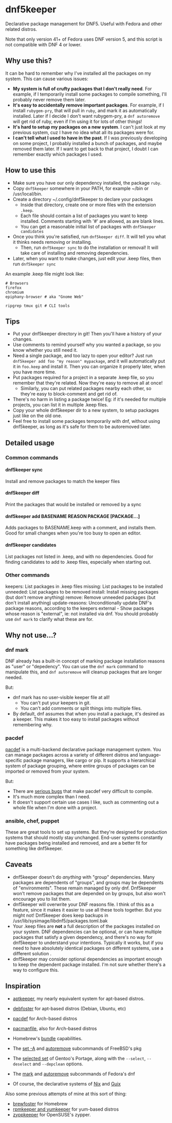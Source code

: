 # dnf5keeper

Declarative package management for DNF5. Useful with Fedora and other related distros.

Note that only version 41+ of Fedora uses DNF version 5, and this script is not compatible with DNF 4 or lower.

## Why use this?

It can be hard to remember why I've installed all the packages on my system. This can cause various issues:

* __My system is full of crufty packages that I don't really need__. For example, if I temporarily install some packages to compile something, I'll probably never remove them later.
* __It's easy to accidentally remove important packages__. For example, if I install `rubygem-pry`, that will pull in `ruby`, and mark it as automatically installed. Later if I decide I don't want rubygem-pry, a `dnf autoremove` will get rid of ruby, even if I'm using it for lots of other things!
* __It's hard to setup my packages on a new system__. I can't just look at my previous system, cuz I have no idea what all its packages were for.
* __I can't tell what I used to have in the past__. If I was previously developing on some project, I probably installed a bunch of packages, and maybe removed them later. If I want to get back to that project, I doubt I can remember exactly which packages I used.

## How to use this

* Make sure you have our only dependency installed, the package `ruby`.
* Copy `dnf5keeper` somewhere in your PATH, for example ~/bin or /usr/local/bin.
* Create a directory ~/.config/dnf5keeper to declare your packages
  * Inside that directory, create one or more files with the extension `.keep`.
  * Each file should contain a list of packages you want to keep installed. Comments starting with '#' are allowed, as are blank lines.
  * You can get a reasonable initial list of packages with `dnf5keeper candidates`
* Once you think you're satisfied, run `dnf5keeper diff`. It will tell you what it thinks needs removing or installing.
  * Then, run `dnf5keeper sync` to do the installation or removal! It will take care of installing and removing dependencies.
* Later, when you want to make changes, just edit your .keep files, then run `dnf5keeper sync`

An example .keep file might look like:
```
# Browsers
firefox
chromium
epiphany-browser # aka "Gnome Web"

ripgrep tmux git # CLI tools
```

## Tips

* Put your dnf5keeper directory in git! Then you'll have a history of your changes.
* Use comments to remind yourself why you wanted a package, so you know whether you still need it.
* Need a single package, and too lazy to open your editor? Just run `dnf5keeper add foo "my reason" mypackage`, and it will automatically put it in `foo.keep` and install it. Then you can organize it properly later, when you have more time.
* Put packages required for a project in a separate .keep file, so you remember that they're related. Now they're easy to remove all at once!
   * Similarly, you can put related packages nearby each other, so they're easy to block-comment and get rid of.
* There's no harm in listing a package twice! Eg: if it's needed for multiple projects, you can list it in multiple .keep files.
* Copy your whole dnf5keeper dir to a new system, to setup packages just like on the old one.
* Feel free to install some packages temporarily with dnf, without using dnf5keeper, as long as it's safe for them to be autoremoved later.

## Detailed usage

### Common commands

#### dnf5keeper sync

Install and remove packages to match the keeper files

#### dnf5keeper diff

Print the packages that would be installed or removed by a sync

#### dnf5keeper add BASENAME REASON PACKAGE [PACKAGE...]

Adds packages to BASENAME.keep with a comment, and installs them. Good for small changes when you're too busy to open an editor.

#### dnf5keeper candidates

List packages not listed in .keep, and with no dependencies. Good for finding candidates to add to .keep files, especially when starting out.

### Other commands

keepers: List packages in .keep files
missing: List packages to be installed
unneeded: List packages to be removed
install: Install missing packages (but don't remove anything)
remove: Remove unneeded packages (but don't install anything)
update-reasons: Unconditionally update DNF's package reasons, according to the keepers
external - Show packages whose reason is "external", ie: not installed via dnf. You should probably use `dnf mark` to clarify what these are for.

## Why not use...?

### dnf mark

DNF already has a built-in concept of marking package installation reasons as "user" or "depedency". You can use the `dnf mark` command to manipulate this, and `dnf autoremove` will cleanup packages that are longer needed.

But:
* dnf mark has no user-visible keeper file at all!
  * You can't put your keepers in git.
  * You can't add comments or split things into multiple files.
* By default, dnf assumes that when you install a package, it's desired as a keeper. This makes it too easy to install packages without remembering why.

### pacdef

[pacdef](https://github.com/steven-omaha/pacdef) is a multi-backend declarative package management system. You can manage packages across a variety of different distros and language-specific package managers, like cargo or pip. It supports a hierarchical system of package grouping, where entire groups of packages can be imported or removed from your system.

But:
* There are [serious bugs](https://github.com/steven-omaha/pacdef/issues/90) that make pacdef very difficult to compile.
* It's much more complex than I need.
* It doesn't support certain use cases I like, such as commenting out a whole file when I'm done with a project.

### ansible, chef, puppet

These are great tools to set up systems. But they're designed for production systems that should mostly stay unchanged. End-user systems constantly have packages being installed and removed, and are a better fit for something like dnf5keeper.

## Caveats

* dnf5keeper doesn't do _anything_ with "group" dependencies. Many packages are dependents of "groups", and groups may be dependents of "environments". These remain managed by only dnf. Dnf5keeper won't remove packages that are depended on by groups, but also won't encourage you to list them.
* dnf5keeper will overwrite your DNF reasons file. I think of this as a feature, since it makes it easier to use all these tools together. But you might not! Dnf5keeper does keep backups in /usr/lib/sysimage/libdnf5/packages.toml.bak
* Your .keep files are __not__ a full description of the packages installed on your system. DNF dependencies can be optional, or can have multiple packages that satisfy a given dependency, and there's no way for dnf5keeper to understand your intentions. Typically it works, but if you need to have absolutely identical packages on different systems, use a different solution .
* dnf5keeper may consider optional dependencies as important enough to keep the dependent package installed. I'm not sure whether there's a way to configure this.

## Inspiration

* [aptkeeper](https://github.com/vasi/aptkeeper), my nearly equivalent system for apt-based distros.

* [debfoster](https://packages.debian.org/sid/debfoster) for apt-based distros (Debian, Ubuntu, etc)
* [pacdef](https://github.com/steven-omaha/pacdef) for Arch-based distros
* [pacmanfile](https://github.com/cloudlena/pacmanfile), also for Arch-based distros
* Homebrew's [bundle](https://github.com/Homebrew/homebrew-bundle) capabilities.
* The [set -A](https://man.freebsd.org/cgi/man.cgi?query=pkg-set&sektion=8&apropos=0&manpath=FreeBSD+14.2-RELEASE+and+Ports) and [autoremove](https://man.freebsd.org/cgi/man.cgi?query=pkg-autoremove&sektion=8&apropos=0&manpath=FreeBSD+14.2-RELEASE+and+Ports) subcommands of FreeBSD's pkg
* The [selected set](https://wiki.gentoo.org/wiki/Selected_set_(Portage)) of Gentoo's Portage, along with the `--select`, `--deselect` and `--depclean` options.
* The [mark](https://dnf.readthedocs.io/en/latest/command_ref.html#mark-command-label) and [autoremove](https://dnf.readthedocs.io/en/latest/command_ref.html#autoremove-command-label) subcommands of Fedora's dnf
* Of course, the declarative systems of [Nix](https://nixos.org/) and [Guix](https://guix.gnu.org/)

Also some previous attempts of mine at this sort of thing:
* [brewfoster](https://github.com/vasi/brewfoster) for Homebrew
* [rpmkeeper and yumkeeper](https://github.com/vasi/rpmkeeper) for yum-based distros
* [zyppkeeper](https://github.com/vasi/zyppkeeper/) for OpenSUSE's zypper.

